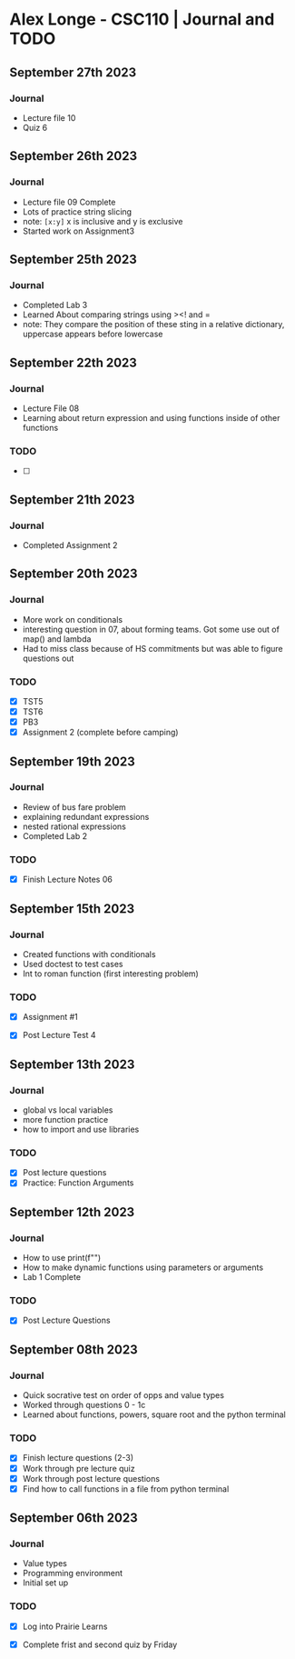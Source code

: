 # Alex Longe - CSC110 | Journal and TODO
## September 27th 2023

### Journal

- Lecture file 10
- Quiz 6


## September 26th 2023

### Journal

- Lecture file 09 Complete
- Lots of practice string slicing 
- note: `[x:y]` x is inclusive and y is exclusive
- Started work on Assignment3


## September 25th 2023

### Journal

- Completed Lab 3
- Learned About comparing strings using ><! and = 
- note: They compare the position of these sting in a relative dictionary, uppercase appears before lowercase

## September 22th 2023

### Journal

- Lecture File 08
- Learning about return expression and using functions inside of other functions

### TODO

- [ ]

## September 21th 2023

### Journal

- Completed Assignment 2

## September 20th 2023

### Journal

- More work on conditionals
- interesting question in 07, about forming teams. Got some use out of map() and lambda
- Had to miss class because of HS commitments but was able to figure questions out

### TODO

- [x] TST5
- [x] TST6
- [x] PB3
- [x] Assignment 2 (complete before camping)

## September 19th 2023

### Journal

- Review of bus fare problem
- explaining redundant expressions
- nested rational expressions 
- Completed Lab 2

### TODO

- [x] Finish Lecture Notes 06

## September 15th 2023

### Journal

- Created functions with conditionals 
- Used doctest to test cases
- Int to roman function (first interesting problem)

### TODO

- [x] Assignment #1
- [x] Post Lecture Test 4


## September 13th 2023

### Journal

- global vs local variables
- more function practice
- how to import and use libraries

### TODO

- [x] Post lecture questions
- [x] Practice: Function Arguments

## September 12th 2023

### Journal

- How to use print(f"")
- How to make dynamic functions using parameters or arguments
- Lab 1 Complete


### TODO

- [x] Post Lecture Questions

## September 08th 2023

### Journal

- Quick socrative test on order of opps and value types
- Worked through questions 0 - 1c
- Learned about functions, powers, square root and the python terminal

### TODO

- [x] Finish lecture questions (2-3)
- [x] Work through pre lecture quiz 
- [x] Work through post lecture questions
- [x] Find how to call functions in a file from python terminal

## September 06th 2023

### Journal

- Value types
- Programming environment
- Initial set up

### TODO

- [x] Log into Prairie Learns
- [x] Complete frist and second quiz by Friday



